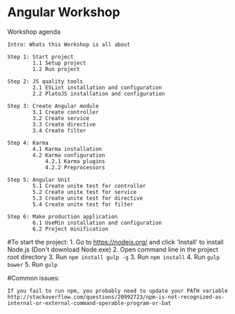 # Angular Workshop

Workshop agenda

    Intro: Whats this Workshop is all about
    
    Step 1: Start project
            1.1 Setup project
            1.2 Run project
            
    Step 2: JS quality tools
            2.1 ESLint installation and configuration
            2.2 PlatoJS installation and configuration
    
    Step 3: Create Angular module
            3.1 Create controller
            3.2 Create service
            3.3 Create directive
            3.4 Create filter
            
    Step 4: Karma
            4.1 Karma installation
            4.2 Karma configuration
                4.2.1 Karma plugins
                4.2.2 Preprocessors
            
    Step 5: Angular Unit
            5.1 Create unite test for controller
            5.2 Create unite test for service
            5.3 Create unite test for directive
            5.4 Create unite test for filter
            
    Step 6: Make production application    
            6.1 UseMin installation and configuration
            6.2 Project minification
            
            
            
#To start the project:
    1. Go to https://nodejs.org/ and click 'Install' to install Node.js (Don't download Node.exe)
    2. Open command line in the project root directory
    3. Run `npm install gulp -g`
    3. Run `npm install`
    4. Run `gulp bower`
    5. Run `gulp`

#Common issues:

    If you fail to run npm, you probably need to update your PATH variable
    http://stackoverflow.com/questions/20992723/npm-is-not-recognized-as-internal-or-external-command-operable-program-or-bat


